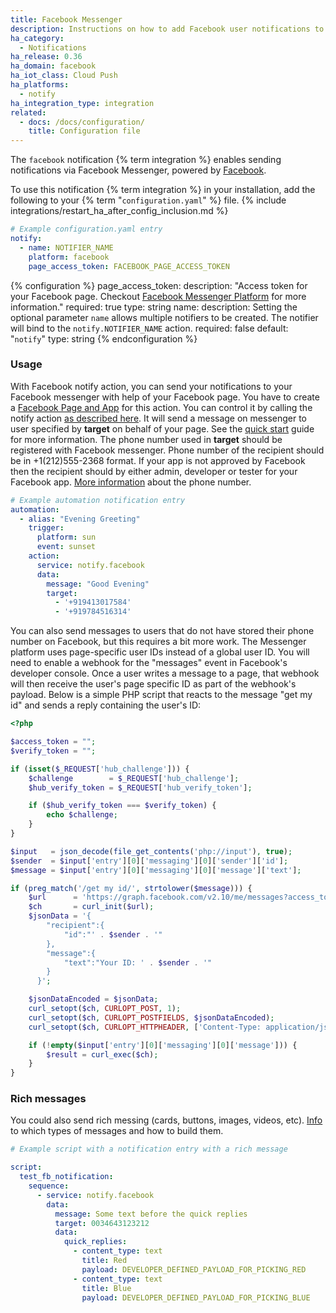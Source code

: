 ```yaml
---
title: Facebook Messenger
description: Instructions on how to add Facebook user notifications to Home Assistant.
ha_category:
  - Notifications
ha_release: 0.36
ha_domain: facebook
ha_iot_class: Cloud Push
ha_platforms:
  - notify
ha_integration_type: integration
related:
  - docs: /docs/configuration/
    title: Configuration file
---
```


The `facebook` notification {% term integration %} enables sending notifications via Facebook Messenger, powered by [Facebook](https://facebook.com).

To use this notification {% term integration %} in your installation, add the following to your {% term "`configuration.yaml`" %} file.
{% include integrations/restart_ha_after_config_inclusion.md %}

```yaml
# Example configuration.yaml entry
notify:
  - name: NOTIFIER_NAME
    platform: facebook
    page_access_token: FACEBOOK_PAGE_ACCESS_TOKEN
```

{% configuration %}
page_access_token:
  description: "Access token for your Facebook page. Checkout [Facebook Messenger Platform](https://developers.facebook.com/docs/messenger-platform/webhooks) for more information."
  required: true
  type: string
name:
  description: Setting the optional parameter `name` allows multiple notifiers to be created. The notifier will bind to the `notify.NOTIFIER_NAME` action.
  required: false
  default: "`notify`"
  type: string
{% endconfiguration %}

### Usage

With Facebook notify action, you can send your notifications to your Facebook messenger with help of your Facebook page. You have to create a [Facebook Page and App](https://developers.facebook.com/docs/messenger-platform/getting-started/quick-start) for this action. You can control it by calling the notify action [as described here](/integrations/notify/). It will send a message on messenger to user specified by **target** on behalf of your page. See the [quick start](https://developers.facebook.com/docs/messenger-platform/getting-started/quick-start) guide for more information.
The phone number used in **target** should be registered with Facebook messenger. Phone number of the recipient should be in +1(212)555-2368 format. If your app is not approved by Facebook then the recipient should by either admin, developer or tester for your Facebook app. [More information](https://developers.facebook.com/docs/messenger-platform/reference/send-api#phone_number) about the phone number.

```yaml
# Example automation notification entry
automation:
  - alias: "Evening Greeting"
    trigger:
      platform: sun
      event: sunset
    action:
      service: notify.facebook
      data:
        message: "Good Evening"
        target:
          - '+919413017584'
          - '+919784516314'
```

You can also send messages to users that do not have stored their phone number on Facebook, but this requires a bit more work. The Messenger platform uses page-specific user IDs instead of a global user ID. You will need to enable a webhook for the "messages" event in Facebook's developer console. Once a user writes a message to a page, that webhook will then receive the user's page specific ID as part of the webhook's payload. Below is a simple PHP script that reacts to the message "get my id" and sends a reply containing the user's ID: 

```php
<?php

$access_token = "";
$verify_token = "";

if (isset($_REQUEST['hub_challenge'])) {
    $challenge        = $_REQUEST['hub_challenge'];
    $hub_verify_token = $_REQUEST['hub_verify_token'];

    if ($hub_verify_token === $verify_token) {
        echo $challenge;
    }
}

$input   = json_decode(file_get_contents('php://input'), true);
$sender  = $input['entry'][0]['messaging'][0]['sender']['id'];
$message = $input['entry'][0]['messaging'][0]['message']['text'];

if (preg_match('/get my id/', strtolower($message))) {
    $url      = 'https://graph.facebook.com/v2.10/me/messages?access_token=' . $access_token;
    $ch       = curl_init($url);
    $jsonData = '{
        "recipient":{
            "id":"' . $sender . '"
        },
        "message":{
            "text":"Your ID: ' . $sender . '"
        }
      }';

    $jsonDataEncoded = $jsonData;
    curl_setopt($ch, CURLOPT_POST, 1);
    curl_setopt($ch, CURLOPT_POSTFIELDS, $jsonDataEncoded);
    curl_setopt($ch, CURLOPT_HTTPHEADER, ['Content-Type: application/json']);

    if (!empty($input['entry'][0]['messaging'][0]['message'])) {
        $result = curl_exec($ch);
    }
}

```

### Rich messages
You could also send rich messing (cards, buttons, images, videos, etc). [Info](https://developers.facebook.com/docs/messenger-platform/reference/send-api) to which types of messages and how to build them.

```yaml
# Example script with a notification entry with a rich message

script:
  test_fb_notification:
    sequence:
      - service: notify.facebook
        data:
          message: Some text before the quick replies
          target: 0034643123212
          data:
            quick_replies:
              - content_type: text
                title: Red
                payload: DEVELOPER_DEFINED_PAYLOAD_FOR_PICKING_RED
              - content_type: text
                title: Blue
                payload: DEVELOPER_DEFINED_PAYLOAD_FOR_PICKING_BLUE
```
